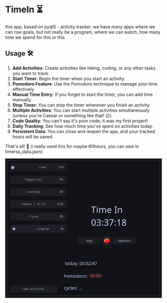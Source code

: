 # TimeIn ⏳

this app, based on pyqt5 - activity tracker, we have many apps where we can rise goals, but not really be a program, where we can watch, how many time we spend for this or this

## Usage 🛠️

1. **Add Activities**: Create activities like hiking, coding, or any other tasks you want to track.
2. **Start Timer**: Begin the timer when you start an activity.
3. **Pomodoro Feature**: Use the Pomodoro technique to manage your time effectively.
4. **Manual Time Entry**: If you forget to start the timer, you can add time manually.
5. **Stop Timer**: You can stop the timer whenever you finish an activity.
6. **Multiple Activities**: You can start multiple activities simultaneously (unless you're Caesar or something like that! 😉).
7. **Code Quality**: You can't say it's poor code; it was my first project! 
8. **Daily Tracking**: See how much time you've spent on activities today.
9. **Persistent Data**: You can close and reopen the app, and your tracked hours will be saved.


That's all! 🎉 (i really used this for maybe 60hours, you can saw in timerss_data.json)

![Screenshot of TimeIn](photo_2024-09-30_19-36-26.jpg)

